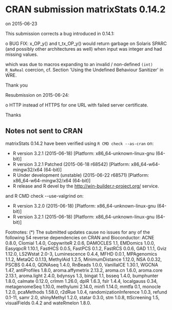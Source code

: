 # CRAN submission matrixStats 0.14.2
on 2015-06-23

This submission corrects a bug introduced in 0.14.1:

o BUG FIX: x_OP_y() and t_tx_OP_y() would return garbage on 
  Solaris SPARC (and possibly other architectures as well)
  when input was integer and had missing values.

which was due to macros expanding to an invalid / non-defined
`(int) R_NaReal` coercion, cf. Section 'Using the Undefined
Behaviour Sanitizer' in WRE.

Thank you


Resubmission on 2015-06-24:

o HTTP instead of HTTPS for one URL with failed server certificate.

Thanks


## Notes not sent to CRAN
matrixStats 0.14.2 have been verified using `R CMD check --as-cran` on:

* R version 3.2.1 (2015-06-18) [Platform: x86_64-unknown-linux-gnu (64-bit)]
* R version 3.2.1 Patched (2015-06-18 r68542) [Platform: x86_64-w64-mingw32/x64 (64-bit)]
* R Under development (unstable) (2015-06-22 r68571) [Platform: x86_64-w64-mingw32/x64 (64-bit)]
* R release and R devel by the <http://win-builder.r-project.org/> service.

and R CMD check --use-valgrind on:

* R version 3.2.0 (2015-06-18) [Platform: x86_64-unknown-linux-gnu (64-bit)]
* R version 3.2.1 (2015-06-18) [Platform: x86_64-unknown-linux-gnu (64-bit)]


Footnotes:
(*) The submitted updates cause no issues for any of the following 54 reverse dependencies on CRAN and Bioconductor: ACNE 0.8.0, Clomial 1.4.0, CopywriteR 2.0.6, DAMOCLES 1.1, EMDomics 1.0.0, EasyqpcR 1.10.1, FastHCS 0.0.5, FastPCS 0.1.2, FastRCS 0.0.6, GAD 1.1.1, Gviz 1.12.0, LS2Wstat 2.0-3, Luminescence 0.4.4, MFHD 0.0.1, MPAgenomics 1.1.2, MetaQC 0.1.13, MethylAid 1.2.5, MinimumDistance 1.12.0, NSA 0.0.32, PSCBS 0.44.0, QDNAseq 1.4.0, RnBeads 1.0.0, VanillaICE 1.30.1, WGCNA 1.47, antiProfiles 1.8.0, aroma.affymetrix 2.13.2, aroma.cn 1.6.0, aroma.core 2.13.1, aroma.light 2.4.0, bdynsys 1.3, bingat 1.1, bsseq 1.4.0, bumphunter 1.8.0, calmate 0.12.0, crlmm 1.26.0, dplR 1.6.3, fslr 1.4.4, localgauss 0.34, metagenomeSeq 1.10.0, methylumi 2.14.0, minfi 1.14.0, mmtfa 0.1, monocle 1.2.0, pcaMethods 1.58.0, r2dRue 1.0.4, randomizationInference 1.0.3, refund 0.1-11, samr 2.0, shinyMethyl 1.2.0, statar 0.3.0, stm 1.0.8, ttScreening 1.5, visualFields 0.4.2 and wateRmelon 1.8.0.
